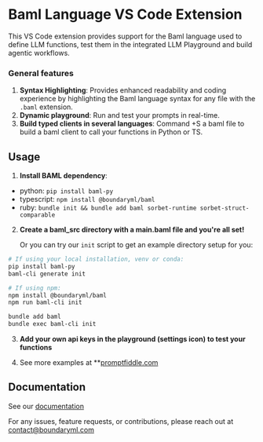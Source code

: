 # Baml Language VS Code Extension

This VS Code extension provides support for the Baml language used to define LLM functions, test them in the integrated LLM Playground and build agentic workflows.

### General features

1. **Syntax Highlighting**: Provides enhanced readability and coding experience by highlighting the Baml language syntax for any file with the `.baml` extension.
2. **Dynamic playground**: Run and test your prompts in real-time.
3. **Build typed clients in several languages**: Command +S a baml file to build a baml client to call your functions in Python or TS.

## Usage

1. **Install BAML dependency**:

- python: `pip install baml-py`
- typescript: `npm install @boundaryml/baml`
- ruby: `bundle init && bundle add baml sorbet-runtime sorbet-struct-comparable`

2. **Create a baml_src directory with a main.baml file and you're all set!**

   Or you can try our `init` script to get an example directory setup for you:

```bash Python
# If using your local installation, venv or conda:
pip install baml-py
baml-cli generate init
```

```bash TypeScript
# If using npm:
npm install @boundaryml/baml
npm run baml-cli init
```

```bash Ruby
bundle add baml
bundle exec baml-cli init
```

3. **Add your own api keys in the playground (settings icon) to test your functions**

4. See more examples at \*\*[promptfiddle.com](promptfiddle.com)

## Documentation

See our [documentation](https://docs.boundaryml.com)

For any issues, feature requests, or contributions, please reach out at contact@boundaryml.com
